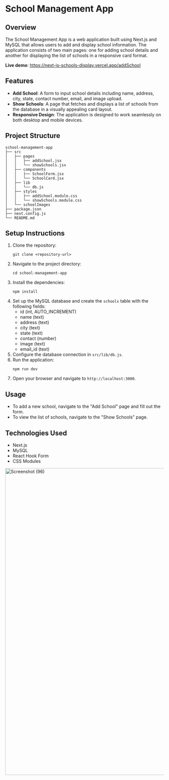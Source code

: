 # School Management App

## Overview
The School Management App is a web application built using Next.js and MySQL that allows users to add and display school information. The application consists of two main pages: one for adding school details and another for displaying the list of schools in a responsive card format.

**Live demo**: https://next-js-schools-display.vercel.app/addSchool

## Features
- **Add School**: A form to input school details including name, address, city, state, contact number, email, and image upload.
- **Show Schools**: A page that fetches and displays a list of schools from the database in a visually appealing card layout.
- **Responsive Design**: The application is designed to work seamlessly on both desktop and mobile devices.

## Project Structure
```
school-management-app
├── src
│   ├── pages
│   │   ├── addSchool.jsx
│   │   └── showSchools.jsx
│   ├── components
│   │   ├── SchoolForm.jsx
│   │   └── SchoolCard.jsx
│   ├── lib
│   │   └── db.js
│   ├── styles
│   │   ├── addSchool.module.css
│   │   └── showSchools.module.css
│   └── schoolImages
├── package.json
├── next.config.js
└── README.md
```

## Setup Instructions
1. Clone the repository:
   ```
   git clone <repository-url>
   ```
2. Navigate to the project directory:
   ```
   cd school-management-app
   ```
3. Install the dependencies:
   ```
   npm install
   ```
4. Set up the MySQL database and create the `schools` table with the following fields:
   - id (int, AUTO_INCREMENT)
   - name (text)
   - address (text)
   - city (text)
   - state (text)
   - contact (number)
   - image (text)
   - email_id (text)
5. Configure the database connection in `src/lib/db.js`.
6. Run the application:
   ```
   npm run dev
   ```
7. Open your browser and navigate to `http://localhost:3000`.

## Usage
- To add a new school, navigate to the "Add School" page and fill out the form.
- To view the list of schools, navigate to the "Show Schools" page.

## Technologies Used
- Next.js
- MySQL
- React Hook Form
- CSS Modules

<img width="1920" height="975" alt="Screenshot (96)" src="https://github.com/user-attachments/assets/459140ff-37a7-4897-8775-723b9a5806a2" />

